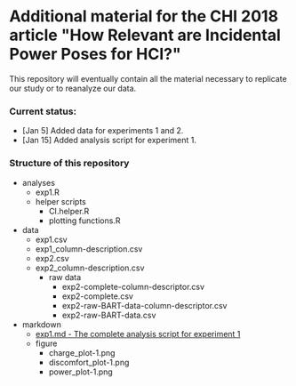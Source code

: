 # Additional material for the CHI 2018 article "How Relevant are Incidental Power Poses for HCI?"

This repository will eventually contain all the material necessary to replicate our study or to reanalyze our data.

### Current status:
* [Jan 5] Added data for experiments 1 and 2.
* [Jan 15] Added analysis script for experiment 1.

### Structure of this repository
* analyses
  * exp1.R
  * helper scripts
    * CI.helper.R
    * plotting functions.R
* data
  * exp1.csv
  * exp1_column-description.csv
  * exp2.csv
  * exp2_column-description.csv
    * raw data
      * exp2-complete-column-descriptor.csv
      * exp2-complete.csv
      * exp2-raw-BART-data-column-descriptor.csv
      * exp2-raw-BART-data.csv
* markdown
  * [exp1.md - The complete analysis script for experiment 1](markdown/exp1.md) 
  * figure
    * charge_plot-1.png
    * discomfort_plot-1.png
    * power_plot-1.png

